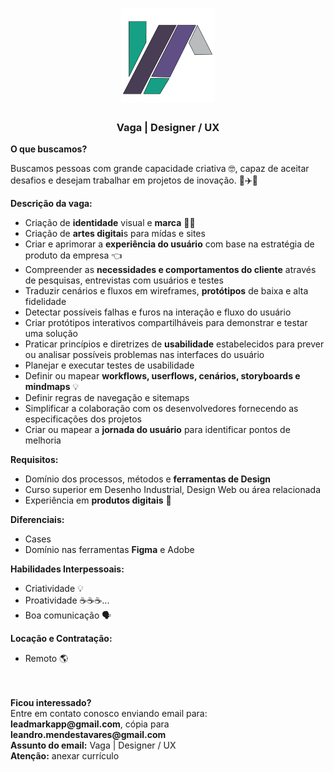 <h1 align="center">
    <img alt="GoStack" src="https://github.com/leadmarkapp/vaga-desenvolvedor-full-stack/blob/main/logo-leadmark-app-512.png?raw=true" width="150px" />
</h1>

<h3 align="center">
  Vaga | Designer / UX
</h3>

<strong>O que buscamos?</strong>

Buscamos pessoas com grande capacidade criativa 🤓, capaz de aceitar desafios e desejam trabalhar em projetos de inovação. 🚀✈️🚀

<strong>Descrição da vaga:</strong>

- Criação de <strong>identidade</strong> visual e <strong>marca</strong> :technologist:
- Criação de <strong>artes digitai</strong>s para mídas e sites
- Criar e aprimorar a <strong>experiência do usuário</strong> com base na estratégia de produto da empresa :point_left:
- Compreender as <strong>necessidades e comportamentos do cliente</strong> através de pesquisas, entrevistas com usuários e testes
- Traduzir cenários e fluxos em wireframes, <strong>protótipos</strong> de baixa e alta fidelidade
- Detectar possíveis falhas e furos na interação e fluxo do usuário
- Criar protótipos interativos compartilháveis para demonstrar e testar uma solução
- Praticar princípios e diretrizes de <strong>usabilidade</strong> estabelecidos para prever ou analisar possíveis problemas nas interfaces do usuário
- Planejar e executar testes de usabilidade
- Definir ou mapear <strong>workflows, userflows, cenários, storyboards e mindmaps</strong> 💡
- Definir regras de navegação e sitemaps
- Simplificar a colaboração com os desenvolvedores fornecendo as especificações dos projetos
- Criar ou mapear a <strong>jornada do usuário</strong> para identificar pontos de melhoria

<strong>Requisitos:</strong>
- Domínio dos processos, métodos e <strong>ferramentas de Design</strong>
- Curso superior em Desenho Industrial, Design Web ou área relacionada
- Experiência em <strong>produtos digitais</strong> :selfie:

<strong>Diferenciais:</strong>

- Cases
- Domínio nas ferramentas <strong>Figma</strong> e Adobe

<strong>Habilidades Interpessoais:</strong>

- Criatividade :bulb:
- Proatividade ☕☕☕...
- Boa comunicação :speaking_head:

<strong>Locação e Contratação:</strong>

- Remoto 🌎

<br>
<br>
<strong>Ficou interessado?</strong><br>
Entre em contato conosco enviando email para:<br>
<strong>leadmarkapp@gmail.com</strong>, cópia para <strong>leandro.mendestavares@gmail.com</strong><br>
<strong>Assunto do email:</strong> Vaga | Designer / UX<br>
<strong>Atenção:</strong> anexar currículo
